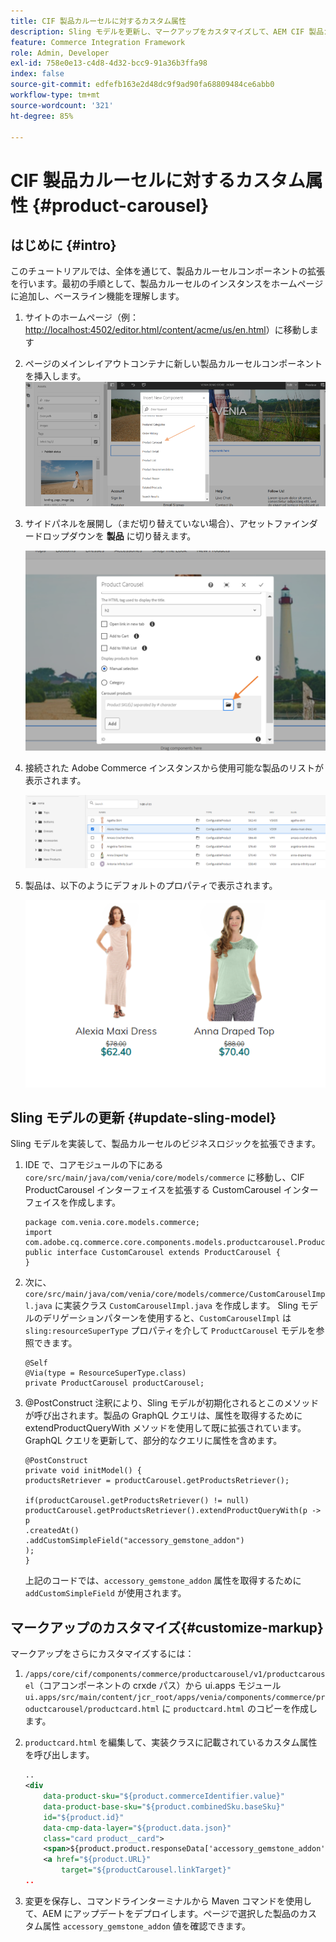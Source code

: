 ```yaml
---
title: CIF 製品カルーセルに対するカスタム属性
description: Sling モデルを更新し、マークアップをカスタマイズして、AEM CIF 製品カルーセルコンポーネントを拡張する方法について説明します。
feature: Commerce Integration Framework
role: Admin, Developer
exl-id: 758e0e13-c4d8-4d32-bcc9-91a36b3ffa98
index: false
source-git-commit: edfefb163e2d48dc9f9ad90fa68809484ce6abb0
workflow-type: tm+mt
source-wordcount: '321'
ht-degree: 85%

---
```


# CIF 製品カルーセルに対するカスタム属性 {#product-carousel}

## はじめに {#intro}

このチュートリアルでは、全体を通じて、製品カルーセルコンポーネントの拡張を行います。最初の手順として、製品カルーセルのインスタンスをホームページに追加し、ベースライン機能を理解します。

1. サイトのホームページ（例：[http://localhost:4502/editor.html/content/acme/us/en.html](http://localhost:4502/editor.html/content/acme/us/en.html)）に移動します
1. ページのメインレイアウトコンテナに新しい製品カルーセルコンポーネントを挿入します。
   ![製品カルーセルコンポーネント](/help/commerce-cloud/assets/product-carousel-component.png)
1. サイドパネルを展開し（まだ切り替えていない場合）、アセットファインダードロップダウンを **製品** に切り替えます。

   ![ カルーセル製品 ](/help/commerce-cloud/assets/carousel-products.png)

1. 接続された Adobe Commerce インスタンスから使用可能な製品のリストが表示されます。

   ![接続済みインスタンス](/help/commerce-cloud/assets/connected-instance.png)

1. 製品は、以下のようにデフォルトのプロパティで表示されます。

   ![プロパティで表示される製品](/help/commerce-cloud/assets/discount.png)

## Sling モデルの更新 {#update-sling-model}

Sling モデルを実装して、製品カルーセルのビジネスロジックを拡張できます。

1. IDE で、コアモジュールの下にある `core/src/main/java/com/venia/core/models/commerce` に移動し、CIF ProductCarousel インターフェイスを拡張する CustomCarousel インターフェイスを作成します。

   ```
   package com.venia.core.models.commerce;
   import com.adobe.cq.commerce.core.components.models.productcarousel.ProductCarousel;
   public interface CustomCarousel extends ProductCarousel {
   }
   ```

1. 次に、`core/src/main/java/com/venia/core/models/commerce/CustomCarouselImpl.java` に実装クラス `CustomCarouselImpl.java` を作成します。
Sling モデルのデリゲーションパターンを使用すると、`CustomCarouselImpl` は `sling:resourceSuperType` プロパティを介して `ProductCarousel` モデルを参照できます。

   ```
   @Self
   @Via(type = ResourceSuperType.class)
   private ProductCarousel productCarousel;
   ```

1. @PostConstruct 注釈により、Sling モデルが初期化されるとこのメソッドが呼び出されます。製品の GraphQL クエリは、属性を取得するために extendProductQueryWith メソッドを使用して既に拡張されています。GraphQL クエリを更新して、部分的なクエリに属性を含めます。

   ```
   @PostConstruct
   private void initModel() {
   productsRetriever = productCarousel.getProductsRetriever();
   
   if(productCarousel.getProductsRetriever() != null)
   productCarousel.getProductsRetriever().extendProductQueryWith(p -> p
   .createdAt()
   .addCustomSimpleField("accessory_gemstone_addon")
   );
   }
   ```

   上記のコードでは、`accessory_gemstone_addon` 属性を取得するために `addCustomSimpleField` が使用されます。

## マークアップのカスタマイズ{#customize-markup}

マークアップをさらにカスタマイズするには：

1. `/apps/core/cif/components/commerce/productcarousel/v1/productcarousel`（コアコンポーネントの crxde パス）から ui.apps モジュール `ui.apps/src/main/content/jcr_root/apps/venia/components/commerce/productcarousel/productcard.html` に `productcard.html` のコピーを作成します。

1. `productcard.html` を編集して、実装クラスに記載されているカスタム属性を呼び出します。

   ```xml
   ..
   <div
       data-product-sku="${product.commerceIdentifier.value}"
       data-product-base-sku="${product.combinedSku.baseSku}"
       id="${product.id}"
       data-cmp-data-layer="${product.data.json}"
       class="card product__card">
       <span>${product.product.responseData['accessory_gemstone_addon']}</span>
       <a href="${product.URL}"
           target="${productCarousel.linkTarget}"
   ..
   ```

1. 変更を保存し、コマンドラインターミナルから Maven コマンドを使用して、AEM にアップデートをデプロイします。ページで選択した製品のカスタム属性 `accessory_gemstone_addon` 値を確認できます。
